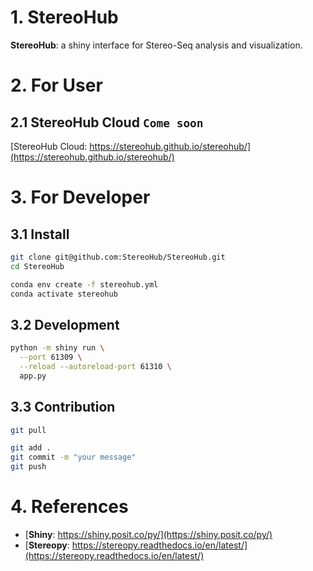 # 1. StereoHub

**StereoHub**: a shiny interface for Stereo-Seq analysis and visualization.

# 2. For User

## 2.1 StereoHub Cloud `Come soon`

[StereoHub Cloud: https://stereohub.github.io/stereohub/](https://stereohub.github.io/stereohub/)

# 3. For Developer

## 3.1 Install

```bash
git clone git@github.com:StereoHub/StereoHub.git
cd StereoHub

conda env create -f stereohub.yml
conda activate stereohub
```

## 3.2 Development

```bash
python -m shiny run \
  --port 61309 \
  --reload --autoreload-port 61310 \
  app.py
```

## 3.3 Contribution

```bash
git pull

git add .
git commit -m "your message"
git push
```

# 4. References

- [**Shiny**: https://shiny.posit.co/py/](https://shiny.posit.co/py/)
- [**Stereopy**: https://stereopy.readthedocs.io/en/latest/](https://stereopy.readthedocs.io/en/latest/)
